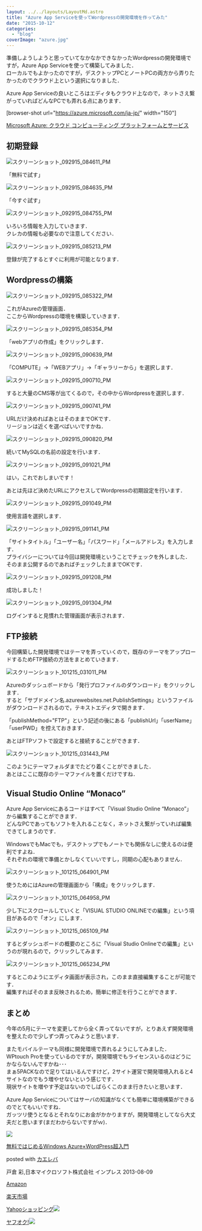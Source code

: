 ```yaml
---
layout: ../../layouts/LayoutMd.astro
title: "Azure App Serviceを使ってWordpressの開発環境を作ってみた"
date: "2015-10-12"
categories: 
  - "blog"
coverImage: "azure.jpg"
---
```


準備しようしようと思っていてなかなかできなかったWordpressの開発環境ですが，Azure App Serviceを使って構築してみました．  
ローカルでもよかったのですが，デスクトップPCとノートPCの両方から弄りたかったのでクラウド上という選択になりました．

Azure App Serviceの良いところはエディタもクラウド上なので，ネットさえ繋がっていればどんなPCでも弄れる点にあります．

\[browser-shot url="https://azure.microsoft.com/ja-jp/" width="150"\]

[Microsoft Azure: クラウド コンピューティング プラットフォームとサービス](https://azure.microsoft.com/ja-jp/)

## 初期登録

![スクリーンショット_092915_084611_PM](/wp/images/092915_084611_PM.jpg "スクリーンショット_092915_084611_PM")

「無料で試す」

![スクリーンショット_092915_084635_PM](/wp/images/092915_084635_PM.jpg "スクリーンショット_092915_084635_PM")

「今すぐ試す」

![スクリーンショット_092915_084755_PM](/wp/images/092915_084755_PM.jpg "スクリーンショット_092915_084755_PM")

いろいろ情報を入力していきます．  
クレカの情報も必要なので注意してください．

![スクリーンショット_092915_085213_PM](/wp/images/092915_085213_PM.jpg "スクリーンショット_092915_085213_PM")

登録が完了するとすぐに利用が可能となります．

## Wordpressの構築

![スクリーンショット_092915_085322_PM](/wp/images/092915_085322_PM.jpg "スクリーンショット_092915_085322_PM")

これがAzureの管理画面．  
ここからWordpressの環境を構築していきます．

![スクリーンショット_092915_085354_PM](/wp/images/092915_085354_PM.jpg "スクリーンショット_092915_085354_PM")

「webアプリの作成」をクリックします．

![スクリーンショット_092915_090639_PM](/wp/images/092915_090639_PM.jpg "スクリーンショット_092915_090639_PM")

「COMPUTE」→「WEBアプリ」→「ギャラリーから」を選択します．

![スクリーンショット_092915_090710_PM](/wp/images/092915_090710_PM.jpg "スクリーンショット_092915_090710_PM")

すると大量のCMS等が出てくるので，その中からWordpressを選択します．

![スクリーンショット_092915_090741_PM](/wp/images/092915_090741_PM.jpg "スクリーンショット_092915_090741_PM")

URLだけ決めればあとはそのままでOKです．  
リージョンは近くを選べばいいですかね．

![スクリーンショット_092915_090820_PM](/wp/images/092915_090820_PM.jpg "スクリーンショット_092915_090820_PM")

続いてMySQLの名前の設定を行います．

![スクリーンショット_092915_091021_PM](/wp/images/092915_091021_PM.jpg "スクリーンショット_092915_091021_PM")

はい，これでおしまいです！

あとは先ほど決めたURLにアクセスしてWordpressの初期設定を行います．

![スクリーンショット_092915_091049_PM](/wp/images/092915_091049_PM.jpg "スクリーンショット_092915_091049_PM")

使用言語を選択します．

![スクリーンショット_092915_091141_PM](/wp/images/092915_091141_PM.jpg "スクリーンショット_092915_091141_PM")

「サイトタイトル」「ユーザー名」「パスワード」「メールアドレス」を入力します．  
プライバシーについては今回は開発環境ということでチェックを外しました．  
そのまま公開するのであればチェックしたままでOKです．

![スクリーンショット_092915_091208_PM](/wp/images/092915_091208_PM.jpg "スクリーンショット_092915_091208_PM")

成功しました！

![スクリーンショット_092915_091304_PM](/wp/images/092915_091304_PM.jpg "スクリーンショット_092915_091304_PM")

ログインすると見慣れた管理画面が表示されます．

## FTP接続

今回構築した開発環境ではテーマを弄っていくので，既存のテーマをアップロードするためFTP接続の方法をまとめていきます．

![スクリーンショット_101215_031011_PM](/wp/images/101215_031011_PM.jpg "スクリーンショット_101215_031011_PM")

Azureのダッシュボードから「発行プロファイルのダウンロード」をクリックします．  
すると「サブドメイン名.azurewebsites.net.PublishSettings」というファイルがダウンロードされるので，テキストエディタで開きます．

「publishMethod="FTP"」という記述の後にある「publishUrl」「userName」「userPWD」を控えておきます．

あとはFTPソフトで設定すると接続することができます．

![スクリーンショット_101215_031443_PM](/wp/images/101215_031443_PM.jpg "スクリーンショット_101215_031443_PM")

このようにテーマフォルダまでたどり着くことができました．  
あとはここに既存のテーマファイルを置くだけですね．

## Visual Studio Online “Monaco”

Azure App Serviceにあるコードはすべて「Visual Studio Online “Monaco”」から編集することができます．  
どんなPCであってもソフトを入れることなく，ネットさえ繋がっていれば編集できてしまうのです．

WindowsでもMacでも，デスクトップでもノートでも関係なしに使えるのは便利ですよね．  
それぞれの環境で準備とかしなくていいですし，同期の心配もありません．

![スクリーンショット_101215_064901_PM](/wp/images/101215_064901_PM.jpg "スクリーンショット_101215_064901_PM")

使うためにはAzureの管理画面から「構成」をクリックします．

![スクリーンショット_101215_064958_PM](/wp/images/101215_064958_PM.jpg "スクリーンショット_101215_064958_PM")

少し下にスクロールしていくと「VISUAL STUDIO ONLINEでの編集」という項目があるので「オン」にします．

![スクリーンショット_101215_065109_PM](/wp/images/101215_065109_PM.jpg "スクリーンショット_101215_065109_PM")

するとダッシュボードの概要のところに「Visual Studio Onlineでの編集」というのが現れるので，クリックしてみます．

![スクリーンショット_101215_065234_PM](/wp/images/101215_065234_PM.jpg "スクリーンショット_101215_065234_PM")

するとこのようにエディタ画面が表示され，このまま直接編集することが可能です．  
編集すればそのまま反映されるため，簡単に修正を行うことができます．

## まとめ

今年の5月にテーマを変更してから全く弄ってないですが，とりあえず開発環境を整えたので少しずつ弄ってみようと思います．

またモバイルテーマも同様に開発環境で弄れるようにしてみました．  
WPtouch Proを使っているのですが，開発環境でもライセンスいるのはどうにかならないんですかね･･･  
まぁ5PACKなので足りてはいるんですけど，2サイト運営で開発環境入れると4サイトなのでもう増やせないという感じです．  
現状サイトを増やす予定はないのでしばらくこのまま行きたいと思います．

Azure App Serviceについてはサーバの知識がなくても簡単に環境構築ができるのでとてもいいですね．  
ガッツリ使うとなるとそれなりにお金がかかりますが，開発環境としてなら大丈夫だと思います(まだわからないですがｗ)．

[![](/wp/images/51u2oG4W4YL._SL160_.jpg)](https://www.amazon.co.jp/exec/obidos/ASIN/B00EJD6HSI/mizuka123-22/ref=nosim/)

[無料ではじめるWindows Azure×WordPress超入門](https://www.amazon.co.jp/exec/obidos/ASIN/B00EJD6HSI/mizuka123-22/ref=nosim/)

posted with [カエレバ](http://kaereba.com)

戸倉 彩,日本マイクロソフト株式会社 インプレス 2013-08-09

[Amazon](http://www.amazon.co.jp/gp/search?keywords=%96%B3%97%BF%82%C5%82%CD%82%B6%82%DF%82%E9Windows%20Azure%81~WordPress%92%B4%93%FC%96%E5&__mk_ja_JP=%83J%83%5E%83J%83i&tag=mizuka123-22)

[楽天市場](http://hb.afl.rakuten.co.jp/hgc/032b53ee.4b34c5ee.0f4a541e.f440145e/?pc=http%3A%2F%2Fsearch.rakuten.co.jp%2Fsearch%2Fmall%2F%25E7%2584%25A1%25E6%2596%2599%25E3%2581%25A7%25E3%2581%25AF%25E3%2581%2598%25E3%2582%2581%25E3%2582%258BWindows%2520Azure%25C3%2597WordPress%25E8%25B6%2585%25E5%2585%25A5%25E9%2596%2580%2F-%2Ff.1-p.1-s.1-sf.0-st.A-v.2%3Fx%3D0%26scid%3Daf_ich_link_urltxt%26m%3Dhttp%3A%2F%2Fm.rakuten.co.jp%2F)

[Yahooショッピング![](//ad.jp.ap.valuecommerce.com/servlet/gifbanner?sid=3066752&pid=881990642)](//ck.jp.ap.valuecommerce.com/servlet/referral?sid=3066752&pid=881990642&vc_url=http%3A%2F%2Fsearch.shopping.yahoo.co.jp%2Fsearch%3Fp%3D%25E7%2584%25A1%25E6%2596%2599%25E3%2581%25A7%25E3%2581%25AF%25E3%2581%2598%25E3%2582%2581%25E3%2582%258BWindows%2520Azure%25C3%2597WordPress%25E8%25B6%2585%25E5%2585%25A5%25E9%2596%2580)

[ヤフオク!![](//ad.jp.ap.valuecommerce.com/servlet/gifbanner?sid=3066752&pid=881990642)](//ck.jp.ap.valuecommerce.com/servlet/referral?sid=3066752&pid=881990642&vc_url=http%3A%2F%2Fauctions.search.yahoo.co.jp%2Fsearch%3Fvo%3D%26ve%3D%26auccat%3D0%26aucminprice%3D%26aucmaxprice%3D%26aucmin_bidorbuy_price%3D%26aucmax_bidorbuy_price%3D%26loc_cd%3D0%26abatch%3D0%26istatus%3D0%26filtered%3D1%26ei%3DUTF-8%26tab_ex%3Dcommerce%26va%3D%25E7%2584%25A1%25E6%2596%2599%25E3%2581%25A7%25E3%2581%25AF%25E3%2581%2598%25E3%2582%2581%25E3%2582%258BWindows%2520Azure%25C3%2597WordPress%25E8%25B6%2585%25E5%2585%25A5%25E9%2596%2580)
